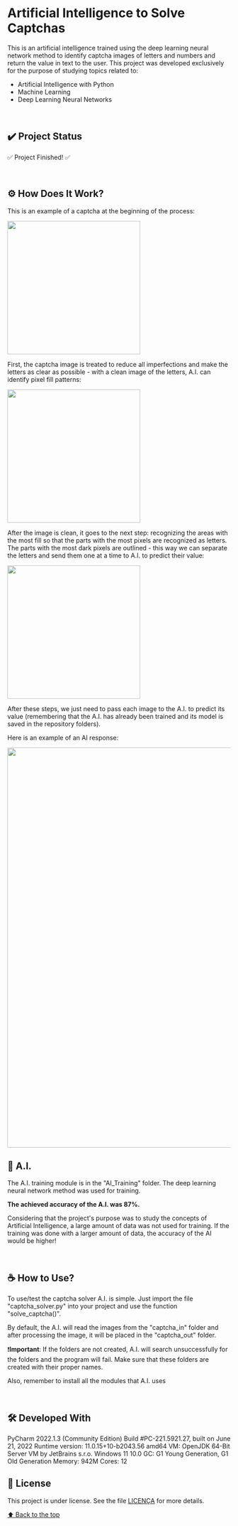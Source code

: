 # Artificial Intelligence to Solve Captchas

This is an artificial intelligence trained using the deep learning neural network method to identify captcha images of letters and numbers and return the value in text to the user.
This project was developed exclusively for the purpose of studying topics related to:
- Artificial Intelligence with Python
- Machine Learning
- Deep Learning Neural Networks

</br>

## :heavy_check_mark: Project Status
:white_check_mark: Project Finished! :white_check_mark:

</br>

## ⚙️ How Does It Work?
This is an example of a captcha at the beginning of the process:

<img width="300px" src="https://user-images.githubusercontent.com/85628972/213056011-d93a7f66-88ae-458d-9cff-f0da91b575b2.png">

First, the captcha image is treated to reduce all imperfections and make the letters as clear as possible - with a clean image of the letters, A.I. can identify pixel fill patterns:

<img width="300px" src="https://user-images.githubusercontent.com/85628972/213056267-085b10ac-7013-41a7-be40-2f7bf8c97c36.png">

After the image is clean, it goes to the next step: recognizing the areas with the most fill so that the parts with the most pixels are recognized as letters. The parts with the most dark pixels are outlined - this way we can separate the letters and send them one at a time to A.I. to predict their value:

<img width="300px" src="https://user-images.githubusercontent.com/85628972/213056438-58fb6a1b-033e-483a-83b3-e5f998e67668.png">

After these steps, we just need to pass each image to the A.I. to predict its value (remembering that the A.I. has already been trained and its model is saved in the repository folders). 

Here is an example of an AI response:

<img width="900px" src="https://user-images.githubusercontent.com/85628972/213060338-ee4b46e8-1d7a-4ecd-b494-7d0906e00768.png">


</br>

## 🤖 A.I.
The A.I. training module is in the "AI_Training" folder. The deep learning neural network method was used for training.

**The achieved accuracy of the A.I. was 87%.**

Considering that the project's purpose was to study the concepts of Artificial Intelligence, a large amount of data was not used for training. If the training was done with a larger amount of data, the accuracy of the AI would be higher!

</br>

## ☕ How to Use?
To use/test the captcha solver A.I. is simple. Just import the file "captcha_solver.py" into your project and use the function "solve_captcha()".

By default, the A.I. will read the images from the "captcha_in" folder and after processing the image, it will be placed in the "captcha_out" folder. 

❗**Important**: If the folders are not created, A.I. will search unsuccessfully for the folders and the program will fail. Make sure that these folders are created with their proper names.

Also, remember to install all the modules that A.I. uses

</br>

## 🛠️ Developed With
PyCharm 2022.1.3 (Community Edition)
Build #PC-221.5921.27, built on June 21, 2022
Runtime version: 11.0.15+10-b2043.56 amd64
VM: OpenJDK 64-Bit Server VM by JetBrains s.r.o.
Windows 11 10.0
GC: G1 Young Generation, G1 Old Generation
Memory: 942M
Cores: 12

## 📝 License
This project is under license. See the file [LICENÇA](LICENSE) for more details.

[⬆ Back to the top](https://github.com/KokumaiLuis/artificial_intelligence_captcha_solver)<br>
